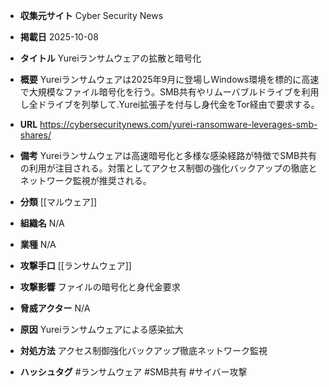 - **収集元サイト**
Cyber Security News

- **掲載日**
2025-10-08

- **タイトル**
Yureiランサムウェアの拡散と暗号化

- **概要**
Yureiランサムウェアは2025年9月に登場しWindows環境を標的に高速で大規模なファイル暗号化を行う。SMB共有やリムーバブルドライブを利用し全ドライブを列挙して.Yurei拡張子を付与し身代金をTor経由で要求する。

- **URL**
https://cybersecuritynews.com/yurei-ransomware-leverages-smb-shares/

- **備考**
Yureiランサムウェアは高速暗号化と多様な感染経路が特徴でSMB共有の利用が注目される。対策としてアクセス制御の強化バックアップの徹底とネットワーク監視が推奨される。

- **分類**
[[マルウェア]]

- **組織名**
N/A

- **業種**
N/A

- **攻撃手口**
[[ランサムウェア]]

- **攻撃影響**
ファイルの暗号化と身代金要求

- **脅威アクター**
N/A

- **原因**
Yureiランサムウェアによる感染拡大

- **対処方法**
アクセス制御強化バックアップ徹底ネットワーク監視

- **ハッシュタグ**
#ランサムウェア #SMB共有 #サイバー攻撃
